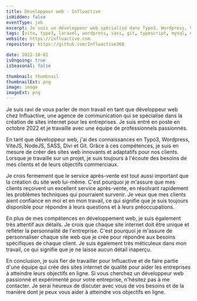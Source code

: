 ```yaml
---
title: Développeur web - Influactive
isHidden: false
eventType: job
excerpt: Je suis un développeur web spécialisé dans Typo3, Wordpress, ViteJS, NodeJS, SASS, Divi et Git. Je crée des sites internet pour aider les clients à atteindre leurs objectifs en ligne et je fournis un excellent service après-vente en résolvant les problèmes techniques.
tags: [vite, typo3, laravel, wordpress, sass, git, typescript, mysql, nodedotjs]
website: https://influactive.com
repository: https://github.com/Influactive360

date: 2022-10-01
isOngoing: true
isSeasonal: false

thumbnail: thumbnail
thumbnailExt: png
image: image
imageExt: png
---
```


Je suis ravi de vous parler de mon travail en tant que développeur web chez Influactive, une agence de communication qui
se spécialise dans la création de sites internet pour les entreprises. Je suis entré en poste en octobre 2022 et je
travaille avec une équipe de professionnels passionnés.

En tant que développeur web, j'ai des connaissances en Typo3, Wordpress, ViteJS, NodeJS, SASS, Divi et Git. Grâce à ces
compétences, je suis en mesure de créer des sites web innovants et adaptatifs pour nos clients. Lorsque je travaille sur
un projet, je suis toujours à l'écoute des besoins de mes clients et de leurs objectifs commerciaux.

Je crois fermement que le service après-vente est tout aussi important que la création du site web lui-même. C'est
pourquoi je m'assure que mes clients reçoivent un excellent service après-vente, en résolvant rapidement les problèmes
techniques qui pourraient survenir. Je veux que mes clients aient confiance en moi et en mon travail, ce qui signifie
que je suis toujours disponible pour répondre à leurs questions et à leurs préoccupations.

En plus de mes compétences en développement web, je suis également très attentif aux détails. Je crois que chaque site
internet doit être unique et refléter la personnalité de l'entreprise. C'est pourquoi je m'assure de personnaliser
chaque site web que je crée pour répondre aux besoins spécifiques de chaque client. Je suis également très méticuleux
dans mon travail, ce qui signifie que je ne laisse aucun détail inaperçu.

En conclusion, je suis fier de travailler pour Influactive et de faire partie d'une équipe qui crée des sites internet
de qualité pour aider les entreprises à atteindre leurs objectifs en ligne. Si vous cherchez un développeur web
passionné et expérimenté pour votre entreprise, n'hésitez pas à me contacter. Je serai heureux de discuter avec vous de
vos besoins et de la manière dont je peux vous aider à atteindre vos objectifs en ligne.
